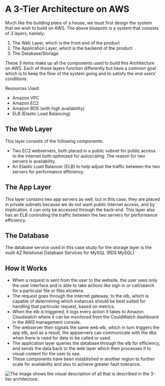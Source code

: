 # **A 3-Tier Architecture on AWS**

Much like the building plans of a house, we must first design the system that we wish to build on AWS. The above blueprint is a system that consists of 3 layers, namely:
1. The Web Layer, which is the front end of the product
2. The Application Layer, which is the backend of the product
3. The Database/Storage.

These 3 items make up all the components used to build this Architecture on AWS. Each of these layers function differently but have a common goal which is to keep the flow of the system going and to satisfy the end users’ conditions.

Resources Used: 
- Amazon VPC
- Amazon EC2
- Amazon RDS (with high availability)
- ELB (Elastic Load Balancing)

## The Web Layer
This layer consists of the following components:
- Two EC2 webservers, both placed in a public subnet for public access to the internet both optimized for autoscaling. The reason for two servers is availability.
- An Elastic Load Balancer (ELB) to help adjust the traffic between the two servers for performance efficiency.

## The App Layer
This layer contains two app servers as well, but in this case, they are placed in 
private subnets because we do not want public internet access, and by implication, it can only be accessed through the back-end. This layer also has an ELB controlling the traffic between the two servers for performance efficiency.

## The Database
The database service used in this case study for the storage layer is the multi AZ Relational Database Services for MySQL (RDS MySQL)

## How it Works
- When a request is sent from the user to the website, the user sees only the user interface and is able to take actions like sign in or call/search for a particular file or files etcetera.
- The request goes through the internet gateway, to the elb, which is capable of determining which instances should be best suited for handling that particular request, based on metrics.
- When the elb is triggered, it logs every action it takes to Amazon Cloudwatch where it can be monitored from the CouldWatch dashboard in the AWS management console.
- The webserver then signals the same web elb, which in turn triggers the app elb, and as a result, the appservers can communicate with the dbs when there is need for data to be called or used.
- The application layer queries the database through the elb for efficiency, and sends the data back to the web layer which then processes it to visual content for the user to see.
- These components have been established in another region to further scale for availability and also to achieve greater fault tolerance.

![The image shows the visual description of all that is described in the 3-tier architecture.](src=https://github.com/s3koni/AWS-3-Tier-Architecture/blob/main/architecture%20schematics.jpg?raw=true)
